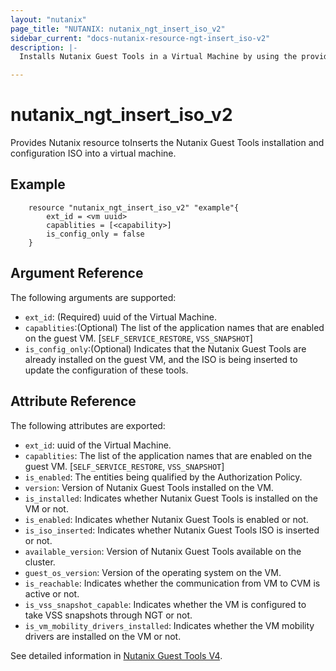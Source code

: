 ```yaml
---
layout: "nutanix"
page_title: "NUTANIX: nutanix_ngt_insert_iso_v2"
sidebar_current: "docs-nutanix-resource-ngt-insert_iso-v2"
description: |-
  Installs Nutanix Guest Tools in a Virtual Machine by using the provided credentials.

---
```


# nutanix_ngt_insert_iso_v2

Provides Nutanix resource toInserts the Nutanix Guest Tools installation and configuration ISO into a virtual machine.


## Example

```hcl
    resource "nutanix_ngt_insert_iso_v2" "example"{
        ext_id = <vm uuid>
        capablities = [<capability>]
        is_config_only = false
    }
```

## Argument Reference

The following arguments are supported:

* `ext_id`: (Required) uuid of the Virtual Machine.
* `capablities`:(Optional) The list of the application names that are enabled on the guest VM. [`SELF_SERVICE_RESTORE`, `VSS_SNAPSHOT`]
* `is_config_only`:(Optional) Indicates that the Nutanix Guest Tools are already installed on the guest VM, and the ISO is being inserted to update the configuration of these tools.

## Attribute Reference

The following attributes are exported:
* `ext_id`: uuid of the Virtual Machine.
* `capablities`: The list of the application names that are enabled on the guest VM. [`SELF_SERVICE_RESTORE`, `VSS_SNAPSHOT`]
* `is_enabled`: The entities being qualified by the Authorization Policy.
* `version`: Version of Nutanix Guest Tools installed on the VM.
* `is_installed`: Indicates whether Nutanix Guest Tools is installed on the VM or not.
* `is_enabled`: Indicates whether Nutanix Guest Tools is enabled or not.
* `is_iso_inserted`: Indicates whether Nutanix Guest Tools ISO is inserted or not.
* `available_version`: Version of Nutanix Guest Tools available on the cluster.
* `guest_os_version`: Version of the operating system on the VM.
* `is_reachable`: Indicates whether the communication from VM to CVM is active or not.
* `is_vss_snapshot_capable`: Indicates whether the VM is configured to take VSS snapshots through NGT or not.
* `is_vm_mobility_drivers_installed`: Indicates whether the VM mobility drivers are installed on the VM or not.





See detailed information in [Nutanix Guest Tools V4](https://developers.nutanix.com/api-reference?namespace=vmm&version=v4.0).